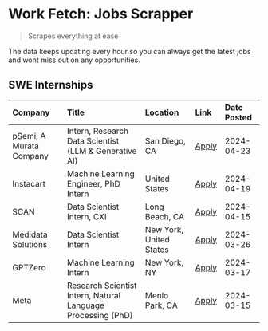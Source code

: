 # Work Fetch: Jobs Scrapper
> Scrapes everything at ease

The data keeps updating every hour so you can always get the latest jobs and wont miss out on any opportunities.

## SWE Internships
<!--START_SECTION:workfetch-->
| Company                 | Title                                                        | Location                | Link                                                                                                                                                                                                                                                                         | Date Posted   |
|:------------------------|:-------------------------------------------------------------|:------------------------|:-----------------------------------------------------------------------------------------------------------------------------------------------------------------------------------------------------------------------------------------------------------------------------|:--------------|
| pSemi, A Murata Company | Intern, Research Data Scientist (LLM & Generative AI)        | San Diego, CA           | [Apply](https://www.linkedin.com/jobs/view/intern-research-data-scientist-llm-generative-ai-at-psemi-a-murata-company-3887074168?refId=CCPdZYkv5vCMOgC5nMbuQg%3D%3D&trackingId=9%2FaqMjShRPvDZPxnBkdRlw%3D%3D&position=4&pageNum=0&trk=public_jobs_jserp-result_search-card) | 2024-04-23    |
| Instacart               | Machine Learning Engineer, PhD Intern                        | United States           | [Apply](https://www.linkedin.com/jobs/view/machine-learning-engineer-phd-intern-at-instacart-3901991739?refId=CCPdZYkv5vCMOgC5nMbuQg%3D%3D&trackingId=O03gjgTRTK%2FYQFPpARJNpA%3D%3D&position=2&pageNum=0&trk=public_jobs_jserp-result_search-card)                          | 2024-04-19    |
| SCAN                    | Data Scientist Intern, CXI                                   | Long Beach, CA          | [Apply](https://www.linkedin.com/jobs/view/data-scientist-intern-cxi-at-scan-3899690492?refId=CCPdZYkv5vCMOgC5nMbuQg%3D%3D&trackingId=7wLFDpr7j9QebC1J%2FwrVXw%3D%3D&position=9&pageNum=0&trk=public_jobs_jserp-result_search-card)                                          | 2024-04-15    |
| Medidata Solutions      | Data Scientist Intern                                        | New York, United States | [Apply](https://www.linkedin.com/jobs/view/data-scientist-intern-at-medidata-solutions-3810253704?refId=CCPdZYkv5vCMOgC5nMbuQg%3D%3D&trackingId=CiCGtDwTrpOQm8Tt%2BH6yig%3D%3D&position=8&pageNum=0&trk=public_jobs_jserp-result_search-card)                                | 2024-03-26    |
| GPTZero                 | Machine Learning Intern                                      | New York, NY            | [Apply](https://www.linkedin.com/jobs/view/machine-learning-intern-at-gptzero-3860723963?refId=CCPdZYkv5vCMOgC5nMbuQg%3D%3D&trackingId=146GODTQqCt%2BZf0ZYgusTA%3D%3D&position=7&pageNum=0&trk=public_jobs_jserp-result_search-card)                                         | 2024-03-17    |
| Meta                    | Research Scientist Intern, Natural Language Processing (PhD) | Menlo Park, CA          | [Apply](https://www.linkedin.com/jobs/view/research-scientist-intern-natural-language-processing-phd-at-meta-3858718375?refId=CCPdZYkv5vCMOgC5nMbuQg%3D%3D&trackingId=d9zsLI9D9ntS4t6suiewOQ%3D%3D&position=10&pageNum=0&trk=public_jobs_jserp-result_search-card)           | 2024-03-15    |
<!--END_SECTION:workfetch-->
